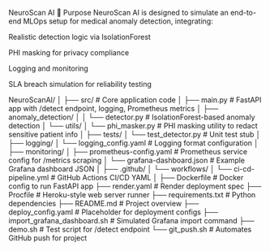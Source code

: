  NeuroScan AI
🎯 Purpose
NeuroScan AI is designed to simulate an end-to-end MLOps setup for medical anomaly detection, integrating:

Realistic detection logic via IsolationForest

PHI masking for privacy compliance

Logging and monitoring

SLA breach simulation for reliability testing



NeuroScanAI/
│
├── src/                            # Core application code
│   ├── main.py                     # FastAPI app with /detect endpoint, logging, Prometheus metrics
│   ├── anomaly_detection/
│   │   └── detector.py             # IsolationForest-based anomaly detection
│   └── utils/
│       └── phi_masker.py           # PHI masking utility to redact sensitive patient info
│
├── tests/
│   └── test_detector.py            # Unit test stub
│
├── logging/
│   └── logging_config.yaml         # Logging format configuration
│
├── monitoring/
│   ├── prometheus-config.yaml      # Prometheus service config for /metrics scraping
│   └── grafana-dashboard.json      # Example Grafana dashboard JSON
│
├── .github/
│   └── workflows/
│       └── ci-cd-pipeline.yml      # GitHub Actions CI/CD YAML
│
├── Dockerfile                      # Docker config to run FastAPI app
├── render.yaml                     # Render deployment spec
├── Procfile                        # Heroku-style web server runner
├── requirements.txt                # Python dependencies
├── README.md                       # Project overview
├── deploy_config.yaml              # Placeholder for deployment configs
├── import_grafana_dashboard.sh     # Simulated Grafana import command
├── demo.sh                         # Test script for /detect endpoint
└── git_push.sh                     # Automates GitHub push for project
